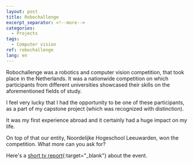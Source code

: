 ```yaml
---
layout: post
title: Robochallenge
excerpt_separator: <!--more-->
categories:
  - Projects
tags:
  - Computer vision
ref: robochallenge
lang: en
---
```


Robochallenge was a robotics and computer vision competition, that took place in the Netherlands.
It was a nationwide competition on which participants from different universities showcased their skills on the aforementioned fields of study.

I feel very lucky that I had the opportunity to be one of these participants, as a part of my capstone project (which was recognized with distinction).

<!--more-->

It was my first experience abroad and it certainly had a huge impact on my life.

On top of that our entity, Noordelijke Hogeschool Leeuwarden, won the competition. 
What more can you ask for?

Here's a [short tv report](https://youtu.be/1cwcCpa2jis){:target="_blank"} about the event.

